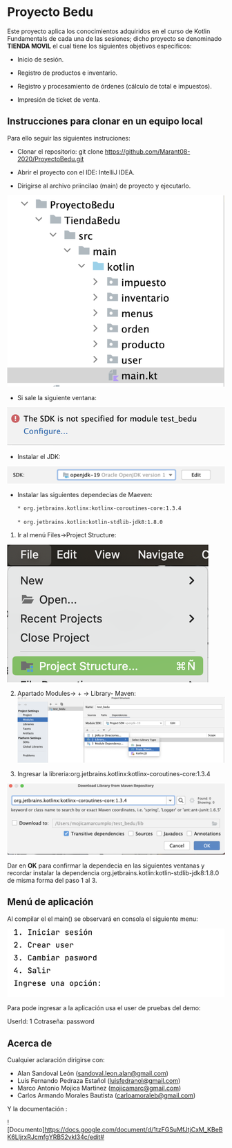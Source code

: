# Proyecto Bedu

Este proyecto aplica los conocimientos adquiridos en el curso de Kotlin Fundamentals de cada una de las sesiones; dicho proyecto se denominado **TIENDA MOVIL** el cual tiene los siguientes objetivos especificos:

* Inicio de sesión.

* Registro de productos e inventario.

* Registro y procesamiento de órdenes (cálculo de total e impuestos).

* Impresión de ticket de venta.

## Instrucciones para clonar en un equipo local

Para ello seguir las siguientes instruciones:

* Clonar el repositorio: git clone https://github.com/Marant08-2020/ProyectoBedu.git

* Abrir el proyecto con el IDE: IntelliJ IDEA.

* Dirigirse al archivo priincilao (main) de proyecto y ejecutarlo.

![](https://github.com/Marant08-2020/ProyectoBedu/blob/main/Screenshot%202023-04-01%20at%2019.27.07.png) 

* Si sale la siguiente ventana:

![](https://github.com/Marant08-2020/ProyectoBedu/blob/main/Screenshot%202023-04-01%20at%2019.41.44.png)

* Instalar el JDK:

![](https://github.com/Marant08-2020/ProyectoBedu/blob/main/Screenshot%202023-04-01%20at%2019.45.53.png)

* Instalar las siguientes dependecias de Maeven:

      * org.jetbrains.kotlinx:kotlinx-coroutines-core:1.3.4
      
      * org.jetbrains.kotlin:kotlin-stdlib-jdk8:1.8.0

1. Ir al menú Files->Project Structure:

![](https://github.com/Marant08-2020/ProyectoBedu/blob/main/Screenshot%202023-04-01%20at%2019.48.04.png)

2. Apartado Modules-> + -> Library- Maven:
![](https://github.com/Marant08-2020/ProyectoBedu/blob/main/Screenshot%202023-04-01%20at%2019.51.31.png)

3. Ingresar la libreria:org.jetbrains.kotlinx:kotlinx-coroutines-core:1.3.4 

![](https://github.com/Marant08-2020/ProyectoBedu/blob/main/Screenshot%202023-04-01%20at%2019.54.10.png)

Dar en **OK** para confirmar la dependecia en las siguientes ventanas y recordar instalar la  dependencia org.jetbrains.kotlin:kotlin-stdlib-jdk8:1.8.0
de misma forma del paso 1 al 3.

## Menú de aplicación

Al compilar el el main() se observará en consola el siguiente menu:

![](https://github.com/Marant08-2020/ProyectoBedu/blob/main/Screenshot%202023-04-01%20at%2021.31.24.png)

Para pode ingresar a la aplicación usa el user de pruebas del demo:

UserId: 1
Cotraseña: password

## Acerca de

Cualquier aclaración dirigirse con:

* Alan Sandoval León (sandoval.leon.alan@gmail.com)
* Luis Fernando Pedraza Estañol (luisfedranol@gmail.com)
* Marco Antonio Mojica Martinez (mojicamarc@gmail.com)
* Carlos Armando Morales Bautista (carloamoraleb@gmail.com)

Y la documentación :

![Documento]https://docs.google.com/document/d/1tzFGSuMfJtjCxM_KBeBK6LljrxRJcmfgYRB52vkI34c/edit#













